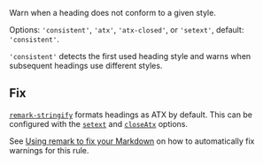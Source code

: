 Warn when a heading does not conform to a given style.

Options: `'consistent'`, `'atx'`, `'atx-closed'`, or `'setext'`,
default: `'consistent'`.

`'consistent'` detects the first used heading style and warns when
subsequent headings use different styles.

## Fix

[`remark-stringify`](https://github.com/remarkjs/remark/tree/master/packages/remark-stringify)
formats headings as ATX by default.
This can be configured with the
[`setext`](https://github.com/remarkjs/remark/tree/master/packages/remark-stringify#optionssetext)
and
[`closeAtx`](https://github.com/remarkjs/remark/tree/master/packages/remark-stringify#optionscloseatx)
options.

See [Using remark to fix your Markdown](https://github.com/remarkjs/remark-lint#using-remark-to-fix-your-markdown)
on how to automatically fix warnings for this rule.